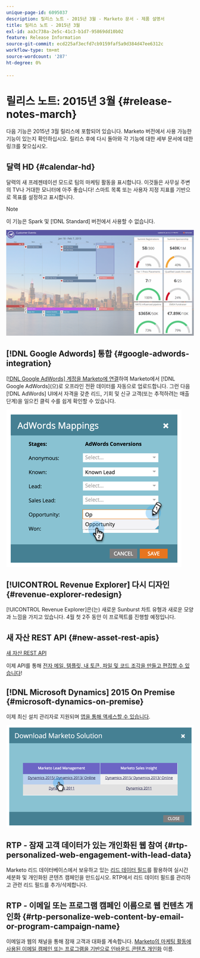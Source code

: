 ```yaml
---
unique-page-id: 6095037
description: 릴리스 노트 - 2015년 3월 - Marketo 문서 - 제품 설명서
title: 릴리스 노트 - 2015년 3월
exl-id: aa3c738a-2e5c-41c3-b1d7-95869dd10b02
feature: Release Information
source-git-commit: ecd225af3ecfd7cb9159faf5a9d384d47ee6312c
workflow-type: tm+mt
source-wordcount: '287'
ht-degree: 0%

---
```


# 릴리스 노트: 2015년 3월 {#release-notes-march}

다음 기능은 2015년 3월 릴리스에 포함되어 있습니다. Marketo 버전에서 사용 가능한 기능이 있는지 확인하십시오. 릴리스 후에 다시 돌아와 각 기능에 대한 세부 문서에 대한 링크를 찾으십시오.

## 달력 HD {#calendar-hd}

달력의 새 프레젠테이션 모드로 팀의 마케팅 활동을 표시합니다. 이것들은 사무실 주변의 TV나 거대한 모니터에 아주 좋습니다! 스마트 목록 또는 사용자 지정 지표를 기반으로 목표를 설정하고 표시합니다.

>[!NOTE]
>
>이 기능은 Spark 및 [!DNL Standard] 버전에서 사용할 수 없습니다.

![](assets/image2015-3-23-11-3a39-3a15.png)

## [!DNL Google Adwords] 통합 {#google-adwords-integration}

[[!DNL Google AdWords] 계정을 Marketo에 연결](/help/marketo/product-docs/administration/additional-integrations/add-google-adwords-as-a-launchpoint-service.md)하여 Marketo에서 [!DNL Google AdWords]&#x200B;(으)로 오프라인 전환 데이터를 자동으로 업로드합니다. 그런 다음 [!DNL AdWords] UI에서 자격을 갖춘 리드, 기회 및 신규 고객(또는 추적하려는 매출 단계)을 일으킨 클릭 수를 쉽게 확인할 수 있습니다.

![](assets/image2015-3-23-11-3a50-3a55.png)

## [!UICONTROL Revenue Explorer] 다시 디자인 {#revenue-explorer-redesign}

[!UICONTROL Revenue Explorer]은(는) 새로운 Sunburst 차트 유형과 새로운 모양과 느낌을 가지고 있습니다. 4월 첫 2주 동안 이 프로젝트를 진행할 예정입니다.

## 새 자산 REST API {#new-asset-rest-apis}

[새 자산 REST API](https://experienceleague.adobe.com/ko/docs/marketo-developer/marketo/rest/assets/assets)

이제 API를 통해 [전자 메일, 템플릿, 내 토큰, 파일 및 코드 조각을 만들고 편집할 수 있습니다](https://developer.adobe.com/marketo-apis/api/asset/)!

## [!DNL Microsoft Dynamics] 2015 On Premise {#microsoft-dynamics-on-premise}

이제 최신 설치 관리자로 지원되며 [앱을 통해 액세스할 수 있습니다](/help/marketo/product-docs/crm-sync/microsoft-dynamics-sync/sync-setup/update-the-marketo-solution-for-microsoft-dynamics.md).

![](assets/image2015-3-23-11-3a47-3a16.png)

## RTP - 잠재 고객 데이터가 있는 개인화된 웹 참여 {#rtp-personalized-web-engagement-with-lead-data}

Marketo 리드 데이터베이스에서 보유하고 있는 [리드 데이터 필드](/help/marketo/product-docs/web-personalization/using-web-segments/manage-person-data.md)를 활용하여 실시간 세분화 및 개인화된 콘텐츠 캠페인을 만드십시오. RTP에서 리드 데이터 필드를 관리하고 관련 리드 필드를 추가/삭제합니다.

## RTP - 이메일 또는 프로그램 캠페인 이름으로 웹 컨텐츠 개인화 {#rtp-personalize-web-content-by-email-or-program-campaign-name}

이메일과 웹의 채널을 통해 잠재 고객과 대화를 계속합니다. [Marketo의 마케팅 활동에 사용된 이메일 캠페인 또는 프로그램을 기반으로 인바운드 콘텐츠 개인화](/help/marketo/product-docs/web-personalization/using-web-segments/web-segments.md) 이름.
